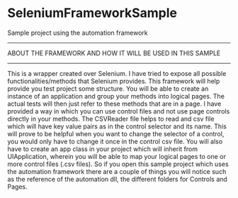 SeleniumFrameworkSample
=======================

Sample project using the automation framework
___________________________________________________________
ABOUT THE FRAMEWORK AND HOW IT WILL BE USED IN THIS SAMPLE
___________________________________________________________

This is a wrapper created over Selenium. I have tried to expose all possible functionalities/methods that Selenium provides. This framework will help provide you test project some structure. You will be able to create an instance of an application and group your methods into logical pages. The actual tests will then just refer to these methods that are in a page. I have provided a way in which you can use control files and not use page controls directly in your methods. The CSVReader file helps to read and csv file which will have key value pairs as in the control selector and its name. This will prove to be helpful when you want to change the selector of a control, you would only have to change it once in the control csv file. You will also have to create an app class in your project which will inherit from UIApplication, wherein you will be able to map your logical pages to one or more control files (.csv files). So if you open this sample project which uses the automation framework there are a couple of things you will notice such as the reference of the automation dll, the different folders for Controls and Pages.

